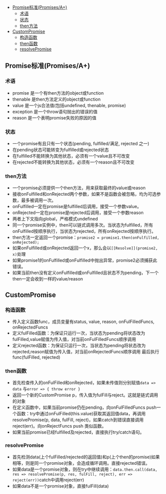 <!-- TOC -->

- [Promise标准(Promises/A+)](#promise标准promisesa)
  - [术语](#术语)
  - [状态](#状态)
  - [then方法](#then方法)
- [CustomPromise](#custompromise)
  - [构造函数](#构造函数)
  - [then函数](#then函数)
  - [resolvePromise](#resolvepromise)

<!-- /TOC -->

## Promise标准(Promises/A+)
### 术语
* promise 是一个有then方法的object或function
* thenable 是then方法定义的object或function
* value 是一个js合法值(包括undefined, thenable, promise)
* exception 是一个throw语句抛出的错误的值
* reason 是一个表明promise失败的原因的值
### 状态
* 一个promise有且只有一个状态(pending, fulfilled/满足, rejected 之一)
* 在pending状态可能转变为fulfilled或rejected状态
* 在fulfilled不能转换为其他状态，必须有一个value且不可改变
* 在rejected不能转换为其他状态，必须有一个reason且不可改变
### then方法
* 一个promise必须提供一个then方法，用来获取最终的value或reason
* 接收onFulfilled和onRejected两个参数，如果不是函数会被忽略，均为可选参数，最多被调用一次。
* onFulfilled一定在promise是fulfilled后调用，接受一个参数value。
* onRejected一定在promise是rejected后调用，接受一个参数reason
* 两者上下文指向global，严格模式undefined
* 同一个promise实例中，then可以链式调用多次。当状态为fulfilled，所有onFulfilled按顺序执行，当状态为rejected，所有onRejected按顺序执行。
* then方法一定返回一个promise：`promise2 = promise1.then(onFulfilled, onRejected);`
* 如果onFulfilled或onRejected返回一个x，那么会以`[[Resolve]](promise2, x)`处理
* 如果promise1的onFulfilled或onFulfilled中抛出异常，promise2必须捕获此错误。
* 如果当前then没有定义onFulfilled或onFulfilled且状态不为pending，下一个then一定会收到一样的value/reason

## CustomPromise

### 构造函数
* 传入定义函数func，成员变量有status, value, reason, onFulFilledFuncs, onRejectedFuncs
* 定义fulFilled函数：为保证只运行一次，当状态为pending将状态改为fulFilled,value赋值为传入值，对当前onFulFilledFuncs顺序调用
* 定义rejected函数：为保证只运行一次，当状态为pending将状态改为rejected,reason赋值为传入值，对当前onRejectedFuncs顺序调用
最后执行func(fulFilled, rejected)

### then函数
* 首先检查传入的onFulFilled和onRejected，如果未传值则分别赋值`data => data` 与`error => { throw error }`
* 返回一个新的CustomPromise p，传入值为fulFill与reject。这就是链式调用的对象
* 在定义函数中，如果当前promise仍在pending，向onFulFilledFuncs push一个函数：try中通过onFulFilled(this.value)获取其返回值data，再调用resolvePromise(p, data, fulFill, reject)，如果catch到错误直接调用reject(err)。向onRejectFuncs push 类似函数。
* 如果当前promise已经fulfilled及rejected，直接执行try/catch语句。

### resolvePromise
* 首先检测data(上个fulFilled/rejected的返回值)和p(上个then的promise)如果相等，则是同一个promise对象，会造成循环调用。直接rejected错误。
* 如果data是一个promise对象，则在try中继续调用：`data.then.call(data, res => resolvePromise(p, res, fulFill, reject), err => reject(err))`catch中调用reject(err)
* 如果data不是一个promise对象，直接fulFill(data)
